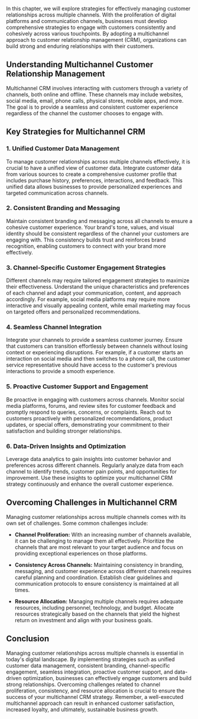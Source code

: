
In this chapter, we will explore strategies for effectively managing customer relationships across multiple channels. With the proliferation of digital platforms and communication channels, businesses must develop comprehensive strategies to engage with customers consistently and cohesively across various touchpoints. By adopting a multichannel approach to customer relationship management (CRM), organizations can build strong and enduring relationships with their customers.

Understanding Multichannel Customer Relationship Management
-----------------------------------------------------------

Multichannel CRM involves interacting with customers through a variety of channels, both online and offline. These channels may include websites, social media, email, phone calls, physical stores, mobile apps, and more. The goal is to provide a seamless and consistent customer experience regardless of the channel the customer chooses to engage with.

Key Strategies for Multichannel CRM
-----------------------------------

### 1. **Unified Customer Data Management**

To manage customer relationships across multiple channels effectively, it is crucial to have a unified view of customer data. Integrate customer data from various sources to create a comprehensive customer profile that includes purchase history, preferences, interactions, and feedback. This unified data allows businesses to provide personalized experiences and targeted communication across channels.

### 2. **Consistent Branding and Messaging**

Maintain consistent branding and messaging across all channels to ensure a cohesive customer experience. Your brand's tone, values, and visual identity should be consistent regardless of the channel your customers are engaging with. This consistency builds trust and reinforces brand recognition, enabling customers to connect with your brand more effectively.

### 3. **Channel-Specific Customer Engagement Strategies**

Different channels may require tailored engagement strategies to maximize their effectiveness. Understand the unique characteristics and preferences of each channel and adapt your communication, content, and approach accordingly. For example, social media platforms may require more interactive and visually appealing content, while email marketing may focus on targeted offers and personalized recommendations.

### 4. **Seamless Channel Integration**

Integrate your channels to provide a seamless customer journey. Ensure that customers can transition effortlessly between channels without losing context or experiencing disruptions. For example, if a customer starts an interaction on social media and then switches to a phone call, the customer service representative should have access to the customer's previous interactions to provide a smooth experience.

### 5. **Proactive Customer Support and Engagement**

Be proactive in engaging with customers across channels. Monitor social media platforms, forums, and review sites for customer feedback and promptly respond to queries, concerns, or complaints. Reach out to customers proactively with personalized recommendations, product updates, or special offers, demonstrating your commitment to their satisfaction and building stronger relationships.

### 6. **Data-Driven Insights and Optimization**

Leverage data analytics to gain insights into customer behavior and preferences across different channels. Regularly analyze data from each channel to identify trends, customer pain points, and opportunities for improvement. Use these insights to optimize your multichannel CRM strategy continuously and enhance the overall customer experience.

Overcoming Challenges in Multichannel CRM
-----------------------------------------

Managing customer relationships across multiple channels comes with its own set of challenges. Some common challenges include:

* **Channel Proliferation:** With an increasing number of channels available, it can be challenging to manage them all effectively. Prioritize the channels that are most relevant to your target audience and focus on providing exceptional experiences on those platforms.

* **Consistency Across Channels:** Maintaining consistency in branding, messaging, and customer experience across different channels requires careful planning and coordination. Establish clear guidelines and communication protocols to ensure consistency is maintained at all times.

* **Resource Allocation:** Managing multiple channels requires adequate resources, including personnel, technology, and budget. Allocate resources strategically based on the channels that yield the highest return on investment and align with your business goals.

Conclusion
----------

Managing customer relationships across multiple channels is essential in today's digital landscape. By implementing strategies such as unified customer data management, consistent branding, channel-specific engagement, seamless integration, proactive customer support, and data-driven optimization, businesses can effectively engage customers and build strong relationships. Overcoming challenges related to channel proliferation, consistency, and resource allocation is crucial to ensure the success of your multichannel CRM strategy. Remember, a well-executed multichannel approach can result in enhanced customer satisfaction, increased loyalty, and ultimately, sustainable business growth.
